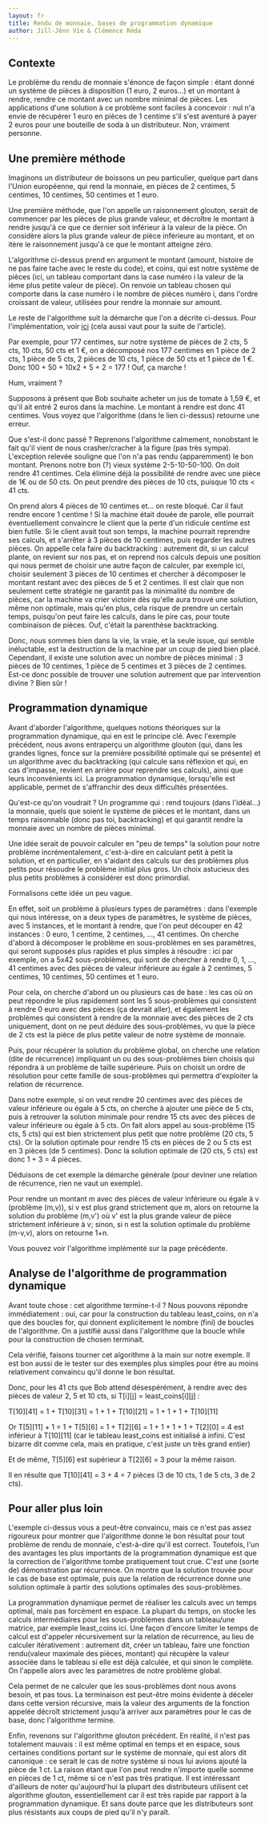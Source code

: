 ```yaml
---
layout: fr
title: Rendu de monnaie, bases de programmation dynamique
author: Jill-Jênn Vie & Clémence Réda
---
```


## Contexte

Le problème du rendu de monnaie s'énonce de façon simple : étant donné un système de pièces à disposition (1 euro, 2 euros...) et un montant à rendre, rendre ce montant avec un nombre minimal de pièces. Les applications d'une solution à ce problème sont faciles à concevoir : nul n'a envie de récupérer 1 euro en pièces de 1 centime s'il s'est aventuré à payer 2 euros pour une bouteille de soda à un distributeur. Non, vraiment personne.

## Une première méthode

Imaginons un distributeur de boissons un peu particulier, quelque part dans l'Union européenne, qui rend la monnaie, en pièces de 2 centimes, 5 centimes, 10 centimes, 50 centimes et 1 euro.

Une première méthode, que l'on appelle un raisonnement glouton, serait de commencer par les pièces de plus grande valeur, et décroître le montant à rendre jusqu'à ce que ce dernier soit inférieur à la valeur de la pièce. On considère alors la plus grande valeur de pièce inférieure au montant, et on itère le raisonnement jusqu'à ce que le montant atteigne zéro.

L'algorithme ci-dessus  prend en argument le montant (amount, histoire de ne pas faire tache avec le reste du code), et coins, qui est notre système de pièces (ici, un tableau comportant dans la case numéro i la valeur de la ième plus petite valeur de pièce). On renvoie un tableau chosen qui comporte dans la case numéro i le nombre de pièces numéro i, dans l'ordre croissant de valeur, utilisées pour rendre la monnaie sur amount.

Le reste de l'algorithme suit la démarche que l'on a décrite ci-dessus. Pour l'implémentation, voir [ici](http://livebook.inkandswitch.com/d/htXLJpCecn1h) (cela aussi vaut pour la suite de l'article).

Par exemple, pour 177 centimes, sur notre système de pièces de 2 cts, 5 cts, 10 cts, 50 cts et 1 €, on a décomposé nos 177 centimes en 1 pièce de 2 cts, 1 pièce de 5 cts, 2 pièces de 10 cts, 1 pièce de 50 cts et 1 pièce de 1 €. Donc 100 + 50 + 10x2 + 5 + 2 = 177 ! Ouf, ça marche !

Hum, vraiment ?

Supposons à présent que Bob souhaite acheter un jus de tomate à 1,59 €, et qu'il ait entré 2 euros dans la machine. Le montant à rendre est donc 41 centimes. Vous voyez que l'algorithme (dans le lien ci-dessus) retourne une erreur.

Que s'est-il donc passé ? Reprenons l'algorithme calmement, nonobstant le fait qu'il vient de nous crasher/cracher à la figure (pas très sympa). L'exception relevée souligne que l'on n'a pas rendu (apparemment) le bon montant. Prenons notre bon (?) vieux système 2-5-10-50-100. On doit rendre 41 centimes. Cela élimine déjà la possibilité de rendre avec une pièce de 1€ ou de 50 cts. On peut prendre des pièces de 10 cts, puisque 10 cts < 41 cts.

On prend alors 4 pièces de 10 centimes et... on reste bloqué. Car il faut rendre encore 1 centime ! Si la machine était douée de parole, elle pourrait éventuellement convaincre le client que la perte d'un ridicule centime est bien futile. Si le client avait tout son temps, la machine pourrait reprendre ses calculs, et s'arrêter à 3 pièces de 10 centimes, puis regarder les autres pièces. On appelle cela faire du backtracking : autrement dit, si un calcul plante, on revient sur nos pas, et on reprend nos calculs depuis une position qui nous permet de choisir une autre façon de calculer, par exemple ici, choisir seulement 3 pièces de 10 centimes et chercher à décomposer le montant restant avec des pièces de 5 et 2 centimes. Il est clair que non seulement cette stratégie ne garantit pas la minimalité du nombre de pièces, car la machine va crier victoire dès qu'elle aura trouvé une solution, même non optimale, mais qu'en plus, cela risque de prendre un certain temps, puisqu'on peut faire les calculs, dans le pire cas, pour toute combinaison de pièces. Ouf, c'était la parenthèse backtracking.

Donc, nous sommes bien dans la vie, la vraie, et la seule issue, qui semble inéluctable, est la destruction de la machine par un coup de pied bien placé. Cependant, il existe une solution avec un nombre de pièces minimal : 3 pièces de 10 centimes, 1 pièce de 5 centimes et 3 pièces de 2 centimes. Est-ce donc possible de trouver une solution autrement que par intervention divine ? Bien sûr !

## Programmation dynamique

Avant d'aborder l'algorithme, quelques notions théoriques sur la programmation dynamique, qui en est le principe clé. Avec l'exemple précédent, nous avons entraperçu un algorithme glouton (qui, dans les grandes lignes, fonce sur la première possibilité optimale qui se présente) et un algorithme avec du backtracking (qui calcule sans réflexion et qui, en cas d'impasse, revient en arrière pour reprendre ses calculs), ainsi que leurs inconvénients ici. La programmation dynamique, lorsqu'elle est applicable, permet de s'affranchir des deux difficultés présentées.

Qu'est-ce qu'on voudrait ? Un programme qui  : rend toujours (dans l'idéal...) la monnaie, quels que soient le système de pièces et le montant, dans un temps raisonnable (donc pas toi, backtracking) et qui garantit rendre la monnaie avec un nombre de pièces minimal.

Une idée serait de pouvoir calculer en "peu de temps" la solution pour notre problème incrémentalement, c'est-à-dire en calculant petit à petit la solution, et en particulier, en s'aidant des calculs sur des problèmes plus petits pour résoudre le problème initial plus gros. Un choix astucieux des plus petits problèmes à considérer est donc primordial.

Formalisons cette idée un peu vague.

En effet, soit un problème à plusieurs types de paramètres : dans l'exemple qui nous intéresse, on a deux types de paramètres, le système de pièces, avec 5 instances, et le montant à rendre, que l'on peut découper en 42 instances : 0 euro, 1 centime, 2 centimes, ..., 41 centimes. On cherche d'abord à décomposer le problème en sous-problèmes en ses paramètres, qui seront supposés plus rapides et plus simples à résoudre : ici par exemple, on a 5x42 sous-problèmes, qui sont de chercher à rendre 0, 1, ..., 41 centimes avec des pièces de valeur inférieure au égale à 2 centimes, 5 centimes, 10 centimes, 50 centimes et 1 euro.

Pour cela, on cherche d'abord un ou plusieurs cas de base : les cas où on peut répondre le plus rapidement sont les 5 sous-problèmes qui consistent à rendre 0 euro avec des pièces (ça devrait aller), et également les problèmes qui consistent à rendre de la monnaie avec des pièces de 2 cts uniquement, dont on ne peut déduire des sous-problèmes, vu que la pièce de 2 cts est la pièce de plus petite valeur de notre système de monnaie.

Puis, pour récupérer la solution du problème global, on cherche une relation (dite de récurrence) impliquant un ou des sous-problèmes bien choisis qui répondra à un problème de taille supérieure. Puis on choisit un ordre de résolution pour cette famille de sous-problèmes qui permettra d'exploiter la relation de récurrence.

Dans notre exemple, si on veut rendre 20 centimes avec des pièces de valeur inférieure ou égale à 5 cts, on cherche à ajouter une pièce de 5 cts, puis à retrouver la solution minimale pour rendre 15 cts avec des pièces de valeur inférieure ou égale à 5 cts. On fait alors appel au sous-problème (15 cts, 5 cts) qui est bien strictement plus petit que notre problème (20 cts, 5 cts). Or la solution optimale pour rendre 15 cts en pièces de 2 ou 5 cts est en 3 pièces (de 5 centimes). Donc la solution optimale de (20 cts, 5 cts) est donc 1 + 3 = 4 pièces.

Déduisons de cet exemple la démarche générale (pour deviner une relation de récurrence, rien ne vaut un exemple).

Pour rendre un montant m avec des pièces de valeur inférieure ou égale à v (problème (m,v)), si v est plus grand strictement que m, alors on retourne la solution du problème (m,v') où v' est la plus grande valeur de pièce strictement inférieure à v; sinon, si n est la solution optimale du problème (m-v,v), alors on retourne 1+n.

Vous pouvez voir l'algorithme implémenté sur la page précédente.

## Analyse de l'algorithme de programmation dynamique

Avant toute chose : cet algorithme termine-t-il ? Nous pouvons répondre immédiatement : oui, car pour la construction du tableau least_coins, on n'a que des boucles for, qui donnent explicitement le nombre (fini) de boucles de l'algorithme. On a justifié aussi dans l'algorithme que la boucle while pour la construction de chosen terminait.

Cela vérifié, faisons tourner cet algorithme à la main sur notre exemple. Il est bon aussi de le tester sur des exemples plus simples pour être au moins relativement convaincu qu'il donne le bon résultat.

Donc, pour les 41 cts que Bob attend désespérément, à rendre avec des pièces de valeur 2, 5 et 10 cts, si T[i][j] = least_coins[i][j] :

T[10][41] = 1 + T[10][31] = 1 + 1 + T[10][21] = 1 + 1 + 1 + T[10][11]

Or T[5][11] + 1 = 1 + T[5][6] = 1 + T[2][6] = 1 + 1 + 1 + 1 + T[2][0] = 4 est inférieur à T[10][11] (car le tableau least_coins est initialisé à infini. C'est bizarre dit comme cela, mais en pratique, c'est juste un très grand entier)

Et de même, T[5][6] est supérieur à T[2][6] = 3 pour la même raison.

Il en résulte que T[10][41] = 3 + 4 = 7 pièces (3 de 10 cts, 1 de 5 cts, 3 de 2 cts).

## Pour aller plus loin

L'exemple ci-dessus vous a peut-être convaincu, mais ce n'est pas assez rigoureux pour montrer que l'algorithme donne le bon résultat pour tout problème de rendu de monnaie, c'est-à-dire qu'il est correct. Toutefois, l'un des avantages les plus importants de la programmation dynamique est que la correction de l'algorithme tombe pratiquement tout crue. C'est une (sorte de) démonstration par récurrence. On montre que la solution trouvée pour le cas de base est optimale, puis que la relation de récurrence donne une solution optimale à partir des solutions optimales des sous-problèmes.

La programmation dynamique permet de réaliser les calculs avec un temps optimal, mais pas forcément en espace. La plupart du temps, on stocke les calculs intermédiaires pour les sous-problèmes dans un tableau/une matrice, par exemple least_coins ici. Une façon d'encore limiter le temps de calcul est d'appeler récursivement sur la relation de récurrence, au lieu de calculer itérativement : autrement dit, créer un tableau, faire une fonction rendu(valeur maximale des pièces, montant) qui récupère la valeur associée dans le tableau si elle est déjà calculée, et qui sinon le complète. On l'appelle alors avec les paramètres de notre problème global.

Cela permet de ne calculer que les sous-problèmes dont nous avons besoin, et pas tous. La terminaison est peut-être moins évidente à déceler dans cette version récursive, mais la valeur des arguments de la fonction appelée décroît strictement jusqu'à arriver aux paramètres pour le cas de base, donc l'algorithme termine.

Enfin, revenons sur l'algorithme glouton précédent. En réalité, il n'est pas totalement mauvais : il est même optimal en temps et en espace, sous certaines conditions portant sur le système de monnaie, qui est alors dit canonique : ce serait le cas de notre système si nous lui avions ajouté la pièce de 1 ct. La raison étant que l'on peut rendre n'importe quelle somme en pièces de 1 ct, même si ce n'est pas très pratique. Il est intéressant d'ailleurs de noter qu'aujourd'hui la plupart des distributeurs utilisent cet algorithme glouton, essentiellement car il est très rapide par rapport à la programmation dynamique. Et sans doute parce que les distributeurs sont plus résistants aux coups de pied qu'il n'y paraît.
